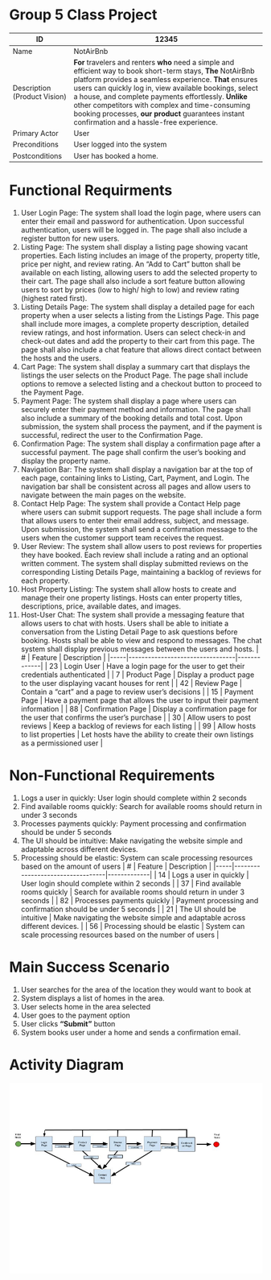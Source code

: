 # Group 5 Class Project
 
 | ID | 12345 |
 | ----------- | ----------- |
 | Name | NotAirBnb |
 | Description (Product Vision) | **For** travelers and renters **who** need a simple and efficient way to book short-term stays, **The** NotAirBnb platform provides a seamless experience. **That** ensures users can quickly log in, view available bookings, select a house, and complete payments effortlessly. **Unlike** other competitors with complex and time-consuming booking processes, **our product** guarantees instant confirmation and a hassle-free experience.   |
 | Primary Actor | User |
 | Preconditions | User logged into the system |
 | Postconditions | User has booked a home. |
 
 # Functional Requirments
 1. User Login Page: The system shall load the login page, where users can enter their email and password for authentication. Upon successful authentication, users will be logged in. The page shall also include a register button for new users.
 2. Listing Page: The system shall display a listing page showing vacant properties. Each listing includes an image of the property, property title, price per night, and review rating. An “Add to Cart” button shall be available on each listing, allowing users to add the selected property to their cart. The page shall also include a sort feature button allowing users to sort by prices (low to high/ high to low) and review rating (highest rated first).
 3. Listing Details Page: The system shall display a detailed page for each property when a user selects a listing from the Listings Page. This page shall include more images, a complete property description, detailed review ratings, and host information. Users can select check-in and check-out dates and add the property to their cart from this page. The page shall also include a chat feature that allows direct contact between the hosts and the users.
 4. Cart Page: The system shall display a summary cart that displays the listings the user selects on the Product Page. The page shall include options to remove a selected listing and a checkout button to proceed to the Payment Page.
 5. Payment Page: The system shall display a page where users can securely enter their payment method and information. The page shall also include a summary of the booking details and total cost. Upon submission, the system shall process the payment, and if the payment is successful, redirect the user to the Confirmation Page.
 6. Confirmation Page: The system shall display a confirmation page after a successful payment. The page shall confirm the user’s booking and display the property name.
 7. Navigation Bar: The system shall display a navigation bar at the top of each page, containing links to Listing, Cart, Payment, and Login. The navigation bar shall be consistent across all pages and allow users to navigate between the main pages on the website.
 8. Contact Help Page: The system shall provide a Contact Help page where users can submit support requests. The page shall include a form that allows users to enter their email address, subject, and message. Upon submission, the system shall send a confirmation message to the users when the customer support team receives the request.
 9. User Review: The system shall allow users to post reviews for properties they have booked. Each review shall include a rating and an optional written comment. The system shall display submitted reviews on the corresponding Listing Details Page, maintaining a backlog of reviews for each property.
 10. Host Property Listing: The system shall allow hosts to create and manage their one property listings. Hosts can enter property titles, descriptions, price, available dates, and images.
 11. Host-User Chat: The system shall provide a messaging feature that allows users to chat with hosts. Users shall be able to initiate a conversation from the Listing Detail Page to ask questions before booking. Hosts shall be able to view and respond to messages. The chat system shall display previous messages between the users and hosts.
 | #   | Feature                         | Description |
 |-----|---------------------------------|-------------|
 | 23  | Login User                      | Have a login page for the user to get their credentials authenticated |
 | 7   | Product Page                     | Display a product page to the user displaying vacant houses for rent |
 | 42  | Review Page                      | Contain a “cart” and a page to review user’s decisions |
 | 15  | Payment Page                     | Have a payment page that allows the user to input their payment information |
 | 88  | Confirmation Page                | Display a confirmation page for the user that confirms the user’s purchase |
 | 30  | Allow users to post reviews      | Keep a backlog of reviews for each listing |
 | 99  | Allow hosts to list properties   | Let hosts have the ability to create their own listings as a permissioned user |
 
 
 
 # Non-Functional Requirements
 1. Logs a user in quickly: User login should complete within 2 seconds
 2. Find available rooms quickly: Search for available rooms should return in under 3 seconds
 3. Processes payments quickly: Payment processing and confirmation should be under 5 seconds
 4. The UI should be intuitive: Make navigating the website simple and adaptable across different devices.
 5. Processing should be elastic: System can scale processing resources based on the amount of users
 | #   | Feature                          | Description |
 |-----|----------------------------------|-------------|
 | 14  | Logs a user in quickly           | User login should complete within 2 seconds |
 | 37  | Find available rooms quickly     | Search for available rooms should return in under 3 seconds |
 | 82  | Processes payments quickly       | Payment processing and confirmation should be under 5 seconds |
 | 21  | The UI should be intuitive       | Make navigating the website simple and adaptable across different devices. |
 | 56  | Processing should be elastic     | System can scale processing resources based on the number of users |
 
 
 
 # Main Success Scenario  
 1. User searches for the area of the location they would want to book at
 2. System displays a list of homes in the area.
 3. User selects home in the area selected 
 4. User goes to the payment option
 5. User clicks **“Submit”** button
 6. System books user under a home and sends a confirmation email.
 
 # Activity Diagram
 ![Logo](Group%205%20UML%20Software.jpg)
